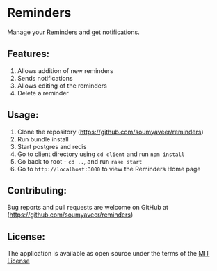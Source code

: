 # Reminders
Manage your Reminders and get notifications.

## Features:
1. Allows addition of new reminders
2. Sends notifications
3. Allows editing of the reminders
4. Delete a reminder

## Usage:
1. Clone the repository (https://github.com/soumyaveer/reminders)
2. Run bundle install
3. Start postgres and redis
5. Go to client directory using `cd client` and run `npm install`
6. Go back to root - `cd ..`, and run `rake start` 
7. Go to `http://localhost:3000` to view the Reminders Home page

## Contributing:
Bug reports and pull requests are welcome on GitHub at (https://github.com/soumyaveer/reminders)

## License:
The application is available as open source under the terms of the [MIT License](https://opensource.org/licenses/MIT)

